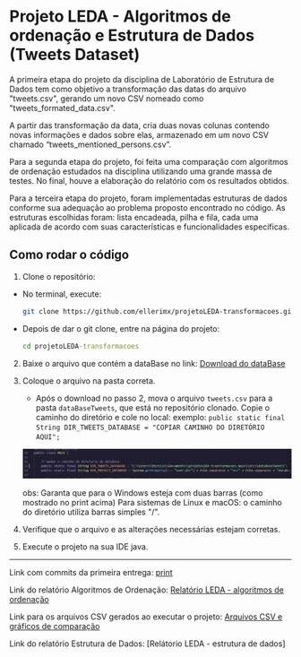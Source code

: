 
# Projeto LEDA - Algoritmos de ordenação e Estrutura de Dados (Tweets Dataset) 

A primeira etapa do projeto da disciplina de Laboratório de Estrutura de Dados tem como objetivo a transformação das datas do arquivo "tweets.csv", gerando um novo CSV nomeado como "tweets_formated_data.csv".

A partir das transformação da data, cria duas novas colunas contendo novas informações e dados sobre elas, armazenado em um novo CSV chamado “tweets_mentioned_persons.csv”.

Para a segunda etapa do projeto, foi feita uma comparação com algoritmos de ordenação estudados na disciplina utilizando uma grande massa de testes. No final, houve a elaboração do relatório com os resultados obtidos.

Para a terceira etapa do projeto, foram implementadas estruturas de dados conforme sua adequação ao problema proposto encontrado no código. As estruturas escolhidas foram: lista encadeada, pilha e fila, cada uma aplicada de acordo com suas características e funcionalidades específicas.

## Como rodar o código

1. Clone o repositório:
  - No terminal, execute:
     ```bash
     git clone https://github.com/ellerimx/projetoLEDA-transformacoes.git
     ```

   - Depois de dar o git clone, entre na página do projeto:
       ```cmd
       cd projetoLEDA-transformacoes
       ```

2. Baixe o arquivo que contém a dataBase no link: [Download do dataBase](https://drive.google.com/drive/u/1/folders/1x3Zxj89-YURgY7_dVkE1ONW_qqfSDNyb) 

3. Coloque o arquivo na pasta correta.
   - Após o download no passo 2, mova o arquivo ``` tweets.csv ``` para a pasta ```dataBaseTweets```, que está no repositório clonado. Copie o caminho do diretório e cole no local: 
      exemplo: ```public static final String DIR_TWEETS_DATABASE = "COPIAR CAMINHO DO DIRETÓRIO AQUI";```

   ![Alt text](caminhoDiretorio.png)

   obs: Garanta que para o Windows esteja com duas barras (como mostrado no print acima)
   Para sistemas de Linux e macOS: o caminho do diretório utiliza barras simples "/".

4. Verifique que o arquivo e as alterações necessárias estejam corretas.

5. Execute o projeto na sua IDE java.

__________

Link com commits da primeira entrega: [print](https://drive.google.com/file/d/1hPedfjo_sTyTc6mWou9IbI_eFsN4ClZ7/view?usp=drive_link)

Link do relatório Algoritmos de Ordenação: [Relatório LEDA - algoritmos de ordenação](https://drive.google.com/file/d/1FxMFbImFFEYHl5DOJU00audjLnL00plE/view?usp=sharing)

Link para os arquivos CSV gerados ao executar o projeto: [Arquivos CSV e gráficos de comparação](https://drive.google.com/drive/u/1/folders/1idAhQp4O9yCKKSVamBAke2r9I88DlpBY)

Link do relatório Estrutura de Dados: [Relátorio LEDA - estrutura de dados]
